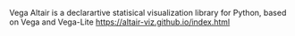Vega Altair is a declarartive statisical visualization library for Python, based on Vega and Vega-Lite
https://altair-viz.github.io/index.html

